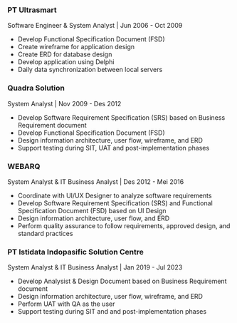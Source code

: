 ### PT Ultrasmart
Software Engineer & System Analyst | Jun 2006 - Oct 2009
- Develop Functional Specification Document (FSD) 
- Create wireframe for application design
- Create ERD for database design 
- Develop application using Delphi
- Daily data synchronization between local servers

### Quadra Solution
System Analyst | Nov 2009 - Des 2012
- Develop Software Requirement Specification (SRS) based on Business Requirement document
- Develop Functional Specification Document (FSD)
- Design information architecture, user flow, wireframe,  and ERD
- Support testing during SIT, UAT and post-implementation phases

### WEBARQ
System Analyst & IT Business Analyst | Des 2012 -  Mei 2016
- Coordinate with UI/UX Designer to analyze software requirements
- Develop Software Requirement Specification (SRS) and Functional Specification Document (FSD) based on UI Design
- Design information architecture, user flow, and ERD
- Perform quality assurance to follow requirements, approved design, and standard practices

### PT Istidata Indopasific Solution Centre
System Analyst & IT Business Analyst | Jan 2019 - Jul 2023
- Develop Analysist & Design Document based on Business Requirement document
- Design information architecture, user flow, wireframe,  and ERD
- Perform UAT with QA as the user
- Support testing during SIT and and post-implementation phases